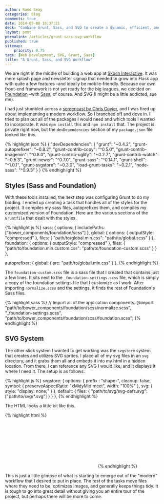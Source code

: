 ```yaml
---
author: Rand Seay
categories: Blog
comments: true
date: 2014-09-08 18:37:21
deck: "Combine Grunt, Sass, and SVG to create a dynamic, efficient, and intuitive development environment. Here's one way to do it."
layout: post
permalink: /articles/grunt-sass-svg-workflow
published: true
sitemap:
    priority: 0.75
tags: [Web Development, SVG, Grunt, Sass]
title: "A Grunt, Sass, and SVG Workflow"
---
```


We are right in the middle of building a web app at [Skosh Interactive](https://skosh.io). It was mere splash page and newsletter signup that needed to grow into Flask app with quite a few features –and ideally be mobile-friendly<!--more-->. Because our own front-end framework is not yet ready for the big leagues, we decided on [Foundation](http://foundation.zurb.com) –with [Sass](http://sass-lang.com/), of course. And SVG (I might be a little addicted, sue me).

I had just stumbled across a [screencast by Chris Coyier](http://css-tricks.com/video-screencasts/screencast-134-tour-site-progress-built-jekyll-grunt-sass-svg-system/), and I was fired up about implementing a modern workflow. So I branched off and dove in. I tried to plan out all of the packages I would need and which tools I wanted to incorporate. It was `npm install` this and `npm install` that. The project is private right now, but the `devDependencies` section of my `package.json` file looked like this.

{% highlight json %}
{
    "devDependencies": {
        "grunt": "~0.4.2",
        "grunt-autoprefixer": "~0.8.2",
        "grunt-contrib-copy": "^0.5.0",
        "grunt-contrib-imagemin": "^0.8.0",
        "grunt-contrib-uglify": "~0.2.7",
        "grunt-contrib-watch": "~0.5.3",
        "grunt-newer": "^0.7.0",
        "grunt-sass": "^0.14.1",
        "grunt-shell": "^1.0.1",
        "grunt-svgstore": "~0.3.0",
        "load-grunt-tasks": "~0.2.1",
        "node-sass": "^0.9.3"
    }
}
{% endhighlight %}

## Styles (Sass and Foundation)

With these tools installed, the next step was configuring Grunt to do my bidding.  I ended up creating a task that handles all of the styles for the project. It compiles my sass files, autoprefixes them, and compiles my customized version of Foundation. Here are the various sections of the `Gruntfile` that dealt with the styles.

{% highlight js %}
sass: {
    options: {
        includePaths: ["bower_components/foundation/scss"]
    },
    global: {
        options: {
            outputStyle: "compressed"
        },
        files: {
            "path/to/global.min.css": "path/to/global.scss"
        }
    },
    foundation: {
        options: {
            outputStyle: "compressed"
        },
        files: {
            "path/to/foundation.min.custom.css": "path/to/foundation-custom.scss"
        }
    }
},

autoprefixer: {
    global: {
        src: "path/to/global.min.css"
    }
},
{% endhighlight %}

The `foundation-custom.scss` file is a sass file that I created that contains just a few lines. It sits next to the `_foundation-settings.scss` file, which is simply a copy of the foundation settings file that I customize as I work. After importing `normalize.scss` and the settings, it finds the rest of Foundation's Sass files.

{% highlight sass %}
// Import all of the application components.
@import
    "path/to/bower_components/foundation/scss/normalize.scss",
    "_foundation-settings.scss",
    "path/to/bower_components/foundation/scss/foundation.scss";
{% endhighlight %}

## SVG System

The other slick system I wanted to get working was the `svgstore` system that creates and utilizes SVG sprites. I place all of my svg files in an `svg` directory, and it grabs them all and embeds it into my html in a hidden location. From there, I can reference any SVG I would like, and it displays it where I need it. The setup is as follows.

{% highlight js %}
svgstore: {
    options: {
        prefix : "shape-",
        cleanup: false,
        symbol: {
            preserveAspectRatio: "xMidyMid meet",
            width: "100%"
        },
        svg: {
            style: "display: none;"
        }
    },
    default: {
        files: {
            "path/to/svg/svg-defs.svg": ["path/to/svg/*.svg"]
        }
    }
},
{% endhighlight %}

The HTML looks a little bit like this.

{% highlight html %}
<!-- This is where the svgs are placed, hidden -->
<div id="svg-defs"></div>

<!-- This is how you reference and display one of the svgs -->
<svg><use xlink:href="#name-of-shape" /></svg>
{% endhighlight %}

This is just a little glimpse of what is starting to emerge out of the "modern" workflow that I desired to put in place. The rest of the tasks move files where they need to be, optimizes images, and generally keeps things tidy. It is tough to go into great detail without giving you an entire tour of the project, but perhaps there will be more to come.